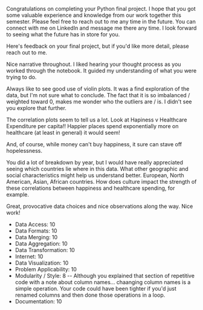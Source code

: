Congratulations on completing your Python final project.  I hope that you got some valuable experience and knowledge from our work together this semester.  Please feel free to reach out to me any time in the future.  You can connect with me on LinkedIn and message me there any time.  I look forward to seeing what the future has in store for you.

Here's feedback on your final project, but if you'd like more detail, please reach out to me.

Nice narrative throughout.  I liked hearing your thought process as you worked through the notebook.  It guided my understanding of what you were trying to do.

Always like to see good use of violin plots.  It was a find exploration of the data, but I'm not sure what to conclude.  The fact that it is so imbalanced / weighted toward 0, makes me wonder who the outliers are / is.  I didn't see you explore that further.

The correlation plots seem to tell us a lot.  Look at Hapiness v Healthcare Expenditure per capita!!  Happier places spend exponentially more on healthcare (at least in general) it would seem!

And, of course, while money can't buy happiness, it sure can stave off hopelessness.

You did a lot of breakdown by year, but I would have really appreciated seeing which countries lie where in this data.  What other geographic and social characteristics might help us understand better.  European, North American, Asian, African countries.  How does culture impact the strength of these correlations between happiness and healthcare spending, for example.

Great, provocative data choices and nice observations along the way.  Nice work!


* Data Access:             10
* Data Formats:            10
* Data Merging:            10
* Data Aggregation:        10
* Data Transformation:     10
* Internet:                10
* Data Visualization:      10
* Problem Applicability:   10
* Modularity / Style:      8    -- Although you explained that section of repetitive code with a note about column names... chaanging column names is a simple operation.  Your code could have been tighter if you'd just renamed columns and then done those operations in a loop.
* Documentation:           10

